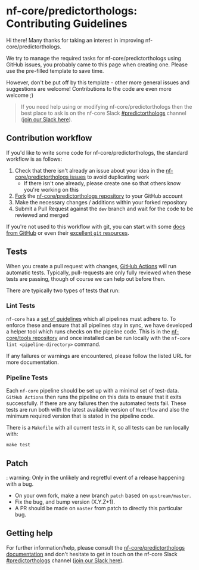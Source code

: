 # nf-core/predictorthologs: Contributing Guidelines

Hi there!
Many thanks for taking an interest in improving nf-core/predictorthologs.

We try to manage the required tasks for nf-core/predictorthologs using GitHub issues, you probably came to this page when creating one.
Please use the pre-filled template to save time.

However, don't be put off by this template - other more general issues and suggestions are welcome!
Contributions to the code are even more welcome ;)

> If you need help using or modifying nf-core/predictorthologs then the best place to ask is on the nf-core Slack [#predictorthologs](https://nfcore.slack.com/channels/predictorthologs) channel ([join our Slack here](https://nf-co.re/join/slack)).

## Contribution workflow

If you'd like to write some code for nf-core/predictorthologs, the standard workflow is as follows:

1. Check that there isn't already an issue about your idea in the [nf-core/predictorthologs issues](https://github.com/nf-core/predictorthologs/issues) to avoid duplicating work
    * If there isn't one already, please create one so that others know you're working on this
2. [Fork](https://help.github.com/en/github/getting-started-with-github/fork-a-repo) the [nf-core/predictorthologs repository](https://github.com/nf-core/predictorthologs) to your GitHub account
3. Make the necessary changes / additions within your forked repository
4. Submit a Pull Request against the `dev` branch and wait for the code to be reviewed and merged

If you're not used to this workflow with git, you can start with some [docs from GitHub](https://help.github.com/en/github/collaborating-with-issues-and-pull-requests) or even their [excellent `git` resources](https://try.github.io/).

## Tests

When you create a pull request with changes, [GitHub Actions](https://github.com/features/actions) will run automatic tests.
Typically, pull-requests are only fully reviewed when these tests are passing, though of course we can help out before then.

There are typically two types of tests that run:

### Lint Tests

`nf-core` has a [set of guidelines](https://nf-co.re/developers/guidelines) which all pipelines must adhere to.
To enforce these and ensure that all pipelines stay in sync, we have developed a helper tool which runs checks on the pipeline code. This is in the [nf-core/tools repository](https://github.com/nf-core/tools) and once installed can be run locally with the `nf-core lint <pipeline-directory>` command.

If any failures or warnings are encountered, please follow the listed URL for more documentation.

### Pipeline Tests

Each `nf-core` pipeline should be set up with a minimal set of test-data.
`GitHub Actions` then runs the pipeline on this data to ensure that it exits successfully.
If there are any failures then the automated tests fail.
These tests are run both with the latest available version of `Nextflow` and also the minimum required version that is stated in the pipeline code.

There is a `Makefile` with all current tests in it, so all tests can be run locally with:

```
make test
```

## Patch

: warning: Only in the unlikely and regretful event of a release happening with a bug.

* On your own fork, make a new branch `patch` based on `upstream/master`.
* Fix the bug, and bump version (X.Y.Z+1).
* A PR should be made on `master` from patch to directly this particular bug.

## Getting help

For further information/help, please consult the [nf-core/predictorthologs documentation](https://nf-co.re/nf-core/predictorthologs/docs) and don't hesitate to get in touch on the nf-core Slack [#predictorthologs](https://nfcore.slack.com/channels/predictorthologs) channel ([join our Slack here](https://nf-co.re/join/slack)).

